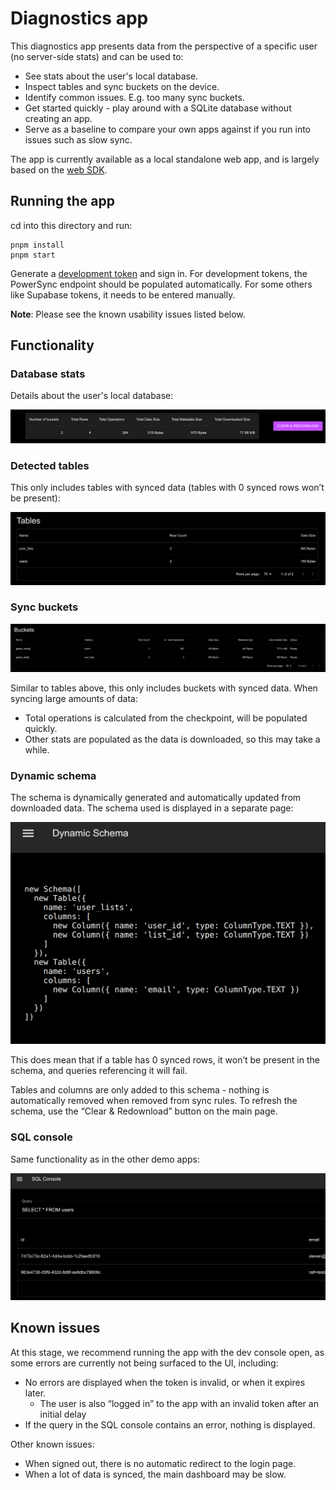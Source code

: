 # Diagnostics app

This diagnostics app presents data from the perspective of a specific user (no server-side stats) and can be used to:
- See stats about the user's local database.
- Inspect tables and sync buckets on the device.
- Identify common issues. E.g. too many sync buckets.
- Get started quickly - play around with a SQLite database without creating an app.
- Serve as a baseline to compare your own apps against if you run into issues such as slow sync.

The app is currently available as a local standalone web app, and is largely based on the [web SDK](/packages/powersync-sdk-web/).

## Running the app

cd into this directory and run:
```
pnpm install
pnpm start
```

Generate a [development token](https://docs.powersync.com/usage/installation/authentication-setup/development-tokens) and sign in. For development tokens, the PowerSync endpoint should be populated automatically. For some others like Supabase tokens, it needs to be entered manually.

**Note**: Please see the known usability issues listed below.

## Functionality

### Database stats

Details about the user's local database:

![](public/images/diagnostics-app-stats.png)

### Detected tables

This only includes tables with synced data (tables with 0 synced rows won’t be present):

![](public/images/diagnostics-app-detected-tables.png)

### Sync buckets

![](public/images/diagnostics-app-buckets.png)

Similar to tables above, this only includes buckets with synced data.
When syncing large amounts of data:
- Total operations is calculated from the checkpoint, will be populated quickly.
- Other stats are populated as the data is downloaded, so this may take a while.

### Dynamic schema
The schema is dynamically generated and automatically updated from downloaded data. The schema used is displayed in a separate page:

![](public/images/diagnostics-app-schema.png)

This does mean that if a table has 0 synced rows, it won’t be present in the schema, and queries referencing it will fail.

Tables and columns are only added to this schema - nothing is automatically removed when removed from sync rules. To refresh the schema, use the “Clear & Redownload” button on the main page.

### SQL console
Same functionality as in the other demo apps:

![](public/images/diagnostics-app-sql-console.png)

## Known issues
At this stage, we recommend running the app with the dev console open, as some errors are currently not being surfaced to the UI, including:
* No errors are displayed when the token is invalid, or when it expires later.
    - The user is also “logged in” to the app with an invalid token after an initial delay
* If the query in the SQL console contains an error, nothing is displayed.

Other known issues:
- When signed out, there is no automatic redirect to the login page.
- When a lot of data is synced, the main dashboard may be slow.